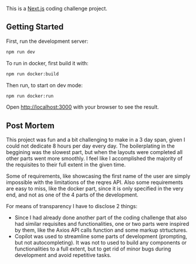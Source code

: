 This is a [Next.js](https://nextjs.org) coding challenge project.

## Getting Started

First, run the development server:

```bash
npm run dev
```

To run in docker, first build it with:
```bash
npm run docker:build
```

Then run, to start on dev mode:
```bash
npm run docker:run
```

Open [http://localhost:3000](http://localhost:3000) with your browser to see the result.

## Post Mortem

This project was fun and a bit challenging to make in a 3 day span, given I could not dedicate 8 hours per day every day. The boilerplating in the beggining was the slowest part, but when the layouts were completed all other parts went more smoothly. I feel like I accomplished the majority of the requisites to their full extent in the given time.

 Some of requirements, like showcasing the first name of the user are simply impossible with the limitations of the reqres API. Also some requirements are easy to miss, like the docker part, since it is only specified in the very end, and not as one of the 4 parts of the development.

For means of transparency I have to disclose 2 things: 
- Since I had already done another part of the coding challenge that also had similar requisites and functionalities, one or two parts were inspired by them, like the Axios API calls function and some markup strtuctures.
- Copilot was used to streamline some parts of development (prompting, but not autocompleting). It was not to used to build any components or functionalities to a full extent, but to get rid of minor bugs during development and avoid repetitive tasks.